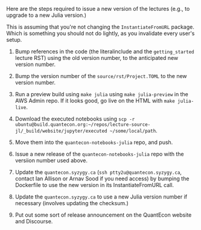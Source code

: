 Here are the steps required to issue a new version of the lectures (e.g., to upgrade to a new Julia version.)

This is assuming that you're not changing the `InstantiateFromURL` package. Which is something you should not do lightly, as you invalidate every user's setup.

1. Bump references in the code (the literalinclude and the `getting_started` lecture RST) using the old version number, to the anticipated new version number.

2. Bump the version number of the `source/rst/Project.TOML` to the new version number.

3. Run a preview build using `make julia` using `make julia-preview` in the AWS Admin repo. If it looks good, go live on the HTML with `make julia-live`.

4. Download the executed notebooks using `scp -r ubuntu@build.quantecon.org:~/repos/lecture-source-jl/_build/website/jupyter/executed ~/some/local/path`.

5. Move them into the `quantecon-notebooks-julia` repo, and push.

6. Issue a new release of the `quantecon-notebooks-julia` repo with the versiion number used above. 

7. Update the `quantecon.syzygy.ca` (`ssh ptty2u@quantecon.syzygy.ca`, contact Ian Allison or Arnav Sood if you need access) by bumping the Dockerfile to use the new version in its InstantiateFromURL call. 

8. Update the `quantecon.syzygy.ca` to use a new Julia version number if necessary (involves updating the checksum.)

9. Put out some sort of release announcement on the QuantEcon website and Discourse.
